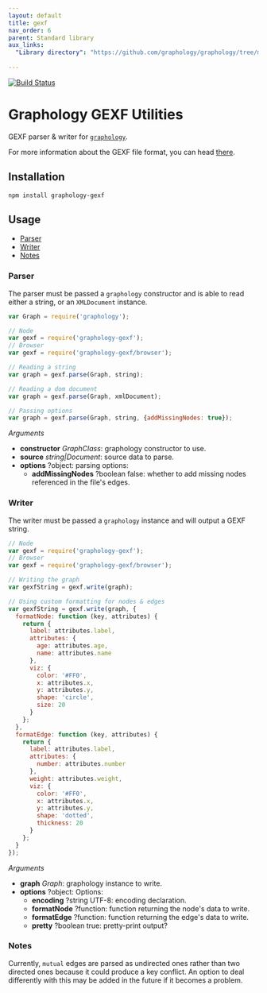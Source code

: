 ```yaml
---
layout: default
title: gexf
nav_order: 6
parent: Standard library
aux_links:
  "Library directory": "https://github.com/graphology/graphology/tree/master/src/gexf"
  
---
```


[![Build Status](/standard-library/gexf/workflows/Tests/badge.svg)](/standard-library/gexf/actions)

# Graphology GEXF Utilities

GEXF parser & writer for [`graphology`](..).

For more information about the GEXF file format, you can head [there](https://gephi.org/gexf/format/).

## Installation

```
npm install graphology-gexf
```

## Usage

- [Parser](#parser)
- [Writer](#writer)
- [Notes](#notes)

### Parser

The parser must be passed a `graphology` constructor and is able to read either a string, or an `XMLDocument` instance.

```js
var Graph = require('graphology');

// Node
var gexf = require('graphology-gexf');
// Browser
var gexf = require('graphology-gexf/browser');

// Reading a string
var graph = gexf.parse(Graph, string);

// Reading a dom document
var graph = gexf.parse(Graph, xmlDocument);

// Passing options
var graph = gexf.parse(Graph, string, {addMissingNodes: true});
```

_Arguments_

- **constructor** _GraphClass_: graphology constructor to use.
- **source** _string\|Document_: source data to parse.
- **options** <span class="code">?object</span>: parsing options:
  - **addMissingNodes** <span class="code">?boolean</span> <span class="default">false</span>: whether to add missing nodes referenced in the file's edges.

### Writer

The writer must be passed a `graphology` instance and will output a GEXF string.

```js
// Node
var gexf = require('graphology-gexf');
// Browser
var gexf = require('graphology-gexf/browser');

// Writing the graph
var gexfString = gexf.write(graph);

// Using custom formatting for nodes & edges
var gexfString = gexf.write(graph, {
  formatNode: function (key, attributes) {
    return {
      label: attributes.label,
      attributes: {
        age: attributes.age,
        name: attributes.name
      },
      viz: {
        color: '#FF0',
        x: attributes.x,
        y: attributes.y,
        shape: 'circle',
        size: 20
      }
    };
  },
  formatEdge: function (key, attributes) {
    return {
      label: attributes.label,
      attributes: {
        number: attributes.number
      },
      weight: attributes.weight,
      viz: {
        color: '#FF0',
        x: attributes.x,
        y: attributes.y,
        shape: 'dotted',
        thickness: 20
      }
    };
  }
});
```

_Arguments_

- **graph** _Graph_: graphology instance to write.
- **options** <span class="code">?object</span>: Options:
  - **encoding** <span class="code">?string</span> <span class="default">UTF-8</span>: encoding declaration.
  - **formatNode** <span class="code">?function</span>: function returning the node's data to write.
  - **formatEdge** <span class="code">?function</span>: function returning the edge's data to write.
  - **pretty** <span class="code">?boolean</span> <span class="default">true</span>: pretty-print output?

### Notes

Currently, `mutual` edges are parsed as undirected ones rather than two directed ones because it could produce a key conflict. An option to deal differently with this may be added in the future if it becomes a problem.

